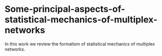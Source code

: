 # Some-principal-aspects-of-statistical-mechanics-of-multiplex-networks
In this work we review the formalism of statistical mechanics of multiplex networks.
